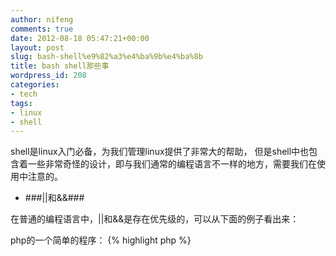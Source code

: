 ```yaml
---
author: nifeng
comments: true
date: 2012-08-18 05:47:21+00:00
layout: post
slug: bash-shell%e9%82%a3%e4%ba%9b%e4%ba%8b
title: bash shell那些事
wordpress_id: 208
categories:
- tech
tags:
- linux
- shell
---
```


shell是linux入门必备，为我们管理linux提供了非常大的帮助，
但是shell中也包含着一些非常奇怪的设计，即与我们通常的编程语言不一样的地方，需要我们在使用中注意的。

* ###||和&&###

在普通的编程语言中，||和&&是存在优先级的，可以从下面的例子看出来：

php的一个简单的程序：
{% highlight php %}
<?php
if (true || true && false) {
    echo 'condition 1 satified' . PHP_EOL;
}
if (true || true && true) {
    echo 'condition 2 satified' . PHP_EOL;
}
{% endhighlight %}

执行结果如下：
{% highlight php %}
condition 1 satified
condition 2 satified
{% endhighlight %}

由于||左边一直为true，所以||右边的内容就不用进行判断，所以整个判断条件总是为true。

再来看下shell中一个简单的脚本：
{% highlight bash %}
#!/bin/bash
test1='haha'
test2='heihei'
if [ $test1 = 'haha' ] || [ $test2 = 'heihei' ] && [ $test1 = 'haha' ]; then
    echo 'condition 1 satified'
fi
if [ $test1 = 'haha' ] || [ $test2 = 'heihei' ] && [ $test1 = 'haha1' ]; then
    echo 'condition 2 satified'
fi
{% endhighlight %}

执行结果如下：
{% highlight bash %}
condition 1 satified
{% endhighlight %}

整个逻辑和php程序中一样，但是得到的结果却不一样，在linux下面的命令都是从左到右执行的。

在condition1中，首先判断$test1是否等于'haha'，返回true(实际上是通过$?是否等于0来进行判断的)，
接下看到的等号是||，由于$?等于0，所以$test2是否等于'heihei'这个命令就不会执行，$?==0这个结果会继续向后传，来到&&这边，
由于$?==0，所以执行$test1是否等于'haha'时，执行结果为$?==0，所以condition1 satified会显示出来。
在contidion2中，前面的过程中都一样，但在执行最后的判断$test1是否等于'haha1'时，执行结果为$?!=0，所以condition2 satified就没有显示出来。

这一点差别在写程序的时候需要注意，至于千万这种结果的更底层的东西等有时间再挖掘下。^_^

